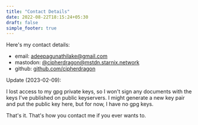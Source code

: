 ```yaml
---
title: "Contact Details"
date: 2022-08-22T18:15:24+05:30
draft: false
simple_footer: true
---
```


Here's my contact details:

+ email: adeepagunathilake@gmail.com
+ mastodon: [@cipherdragon@mstdn.starnix.network](https://mstdn.starnix.network/@cipherdragon)
+ github: [github.com/cipherdragon](https://github.com/cipherdragon)

Update (2023-02-09):

I lost access to my gpg private keys, so I won't sign any documents with the keys
I've published on public keyservers. I might generate a new key pair and put the
public key here, but for now, I have no gpg keys.

That's it. That's how you contact me if you ever wants to.
